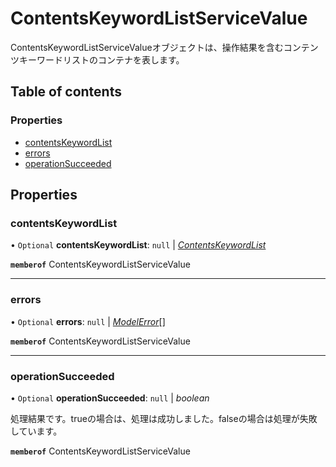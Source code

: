 # ContentsKeywordListServiceValue


<div lang=\"ja\">ContentsKeywordListServiceValueオブジェクトは、操作結果を含むコンテンツキーワードリストのコンテナを表します。</div> 

## Table of contents

### Properties

- [contentsKeywordList](contentskeywordlistservicevalue.md#contentskeywordlist)
- [errors](contentskeywordlistservicevalue.md#errors)
- [operationSucceeded](contentskeywordlistservicevalue.md#operationsucceeded)

## Properties

### contentsKeywordList

• `Optional` **contentsKeywordList**: ``null`` \| [*ContentsKeywordList*](contentskeywordlist.md)

**`memberof`** ContentsKeywordListServiceValue

___

### errors

• `Optional` **errors**: ``null`` \| [*ModelError*](modelerror.md)[]

**`memberof`** ContentsKeywordListServiceValue

___

### operationSucceeded

• `Optional` **operationSucceeded**: ``null`` \| *boolean*

<div lang=\"ja\">処理結果です。trueの場合は、処理は成功しました。falseの場合は処理が失敗しています。</div> 

**`memberof`** ContentsKeywordListServiceValue
